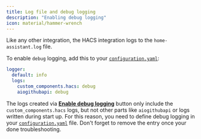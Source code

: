 ```yaml
---
title: Log file and debug logging
description: "Enabling debug logging"
icon: material/hammer-wrench
---
```


Like any other integration, the HACS integration logs to the `home-assistant.log` file.

To enable `debug` logging, add this to your [`configuration.yaml`](https://www.home-assistant.io/docs/configuration/):

```yaml title="configuration.yaml"
logger:
  default: info
  logs:
    custom_components.hacs: debug
    aiogithubapi: debug
```

The logs created via [**Enable debug logging**](https://www.home-assistant.io/docs/configuration/troubleshooting/#debug-logs-and-diagnostics) button only include the `custom_components.hacs` logs, but not other parts like `aiogithubapi` or logs written during start up. For this reason, you need to define debug logging in your [`configuration.yaml`](https://www.home-assistant.io/docs/configuration/) file. Don't forget to remove the entry once your done troubleshooting.